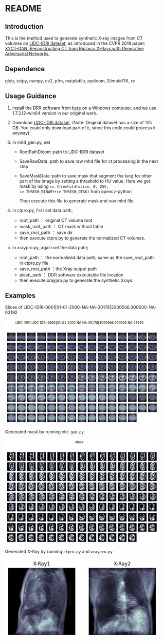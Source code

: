 # README



## Introduction

This is the method used to generate synthetic X-ray images from CT volumes on [LIDC-IDRI dataset](https://wiki.cancerimagingarchive.net/display/Public/LIDC-IDRI), as introduced in the CVPR 2019 paper: [X2CT-GAN: Reconstructing CT from Biplanar X-Rays with Generative Adversarial Networks.](https://arxiv.org/abs/1905.06902)



## Dependence

glob, scipy, numpy, cv2, pfm, matplotlib, pydicom, SiimpleITK, re



## Usage Guidance

1. Install the DRR software from [here](https://sourceforge.net/p/plastimatch/activity/?page=0&limit=100#5ccb62c2f0d34730bafa130d) on a Windows computer, and we use 1.7.3.12-win64 version in our original work.

2. Download [LIDC-IDRI dataset](https://wiki.cancerimagingarchive.net/display/Public/LIDC-IDRI). (Note: Original dataset has a size of 125 GB. You could only download part of it, since this code could process it anyway)

3. In mhd_gen.py, set

    * RootPathDicom: path to LIDC-IDRI dataset

    * SaveRawData: path to save raw mhd file for ct processing in the next step

    * SaveMaskData: path to save mask that segment the lung for other part of the image by setting a threshold to HU value. Here we get mask by using `cv.threshold(slice, 0, 255, cv.THRESH_BINARY+cv.THRESH_OTSU)` from opencv-python

      Then execute this file to generate mask and raw mhd file

4. In ctpro.py, first set data path;
    * root_path ： original CT volume root 
    * mask_root_path ： CT mask without table
    * save_root_path ： save dir 
    * then execute ctpro.py to generate the normalized CT volumes.

5. In xraypro.py, again set the data path;
    * root_path ： the normalized data path, same as the save_root_path in ctpro.py file
    * save_root_path ：the Xray output path
    * plasti_path ： DDR software executable file location 
    * then execute xraypro.py to generate the synthetic Xrays. 



## Examples

Slices of LIDC-IDRI-0001|01-01-2000-NA-NA-30178|3000566.000000-NA-03192

![](imgs/DCMSlices.png)

Generated mask by running `mhd_gen.py`

![](./imgs/Mask.png)

Generated X-Ray by running `ctpro.py` and `xraypro.py`

![](./imgs/xrays.png)
